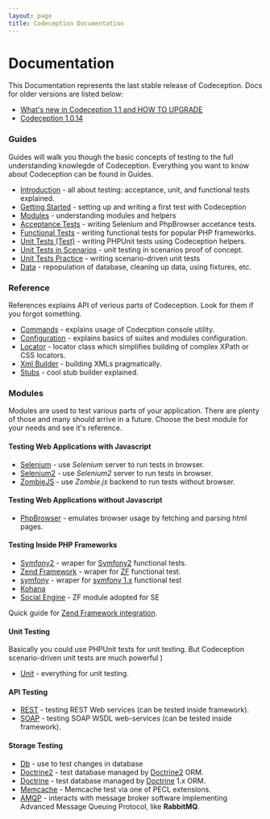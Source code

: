 ```yaml
---
layout: page
title: Codeception Documentation
---
```


# Documentation

This Documentation represents the last stable release of Codeception. 
Docs for older versions are listed below:

* [What's new in Codeception 1.1 and HOW TO UPGRADE](http://codeception.com/08-07-2012/major-codeception-update.html)
* [Codeception 1.0.14](https://github.com/Codeception/Codeception/tree/1.0.14/docs)

### Guides

Guides will walk you though the basic concepts of testing to the full understanding knowlegde of Codeception.
Everything you want to know about Codeception can be found in Guides.

* [Introduction](/docs/01-Introduction) - all about testing: acceptance, unit, and functional tests explained.
* [Getting Started](/docs/02-GettingStarted) - setting up and writing a first test with Codeception
* [Modules](/docs/03-Modules) - understanding modules and helpers
* [Acceptance Tests](/docs/04-AcceptanceTests) - writing Selenium and PhpBrowser accetance tests.
* [Functional Tests](/docs/05-FunctionalTests) - writing functional tests for popular PHP frameworks.
* [Unit Tests (Test)](/docs/06-UnitTests-TEST) - writing PHPUnit tests using Codeception helpers.
* [Unit Tests in Scenarios](/docs/07-UnitTestsScenarios) - unit testing in scenarios proof of concept.
* [Unit Tests Practice](/docs/08-UnitTests-CEST) - writing scenario-driven unit tests 
* [Data](/docs/09-Data) - repopulation of database, cleaning up data, using fixtures, etc.

### Reference

References explains API of verious parts of Codeception. Look for them if you forgot something.

* [Commands](/docs/reference/commands) - explains usage of Codecption console utility.
* [Configuration](/docs/reference/configuration) - explains basics of suites and modules configuration.
* [Locator](/09-24-2012/locator.html) - locator class which simplifies building of complex XPath or CSS locators.
* [Xml Builder](/docs/reference/xmlbuilder) - building XMLs pragmatically.
* [Stubs](/docs/reference/stubs) - cool stub builder explained.

### Modules

Modules are used to test various parts of your application. There are plenty of those and many should arrive in a future. 
Choose the best module for your needs and see it's reference.

#### Testing Web Applications with Javascript

* [Selenium](/docs/modules/Selenium) - use *Selenium* server to run tests in browser.
* [Selenium2](/docs/modules/Selenium2)  - use *Selenium2* server to run tests in browser.
* [ZombieJS](/docs/modules/ZombieJS) - use *Zombie.js* backend to run tests without browser.

#### Testing Web Applications without Javascript

* [PhpBrowser](/docs/modules/PhpBrowser) - emulates browser usage by fetching and parsing html pages.

#### Testing Inside PHP Frameworks

* [Symfony2](/docs/modules/Symfony2) - wraper for [Symfony2](http://symfony.com) functional tests.
* [Zend Framework](/docs/modules/Zend) - wraper for [ZF](http://framework.zend.com) functional test.
* [symfony](/docs/modules/Symfony) - wraper for [symfony 1.x](http://symfony-project.org) functional test
* [Kohana](/docs/modules/Kohana) 
* [Social Engine](/docs/module/SocialEngine) - ZF module adopted for SE

Quick guide for [Zend Framework integration](http://codeception.com/01-27-2012/bdd-with-zend-framework.html).

#### Unit Testing

Basically you could use PHPUnit tests for unit testing. But Codeception scenario-driven unit tests are much powerful )

* [Unit](/docs/modules/Unit) - everything for unit testing.

#### API Testing

* [REST](/docs/modules/REST) - testing REST Web services (can be tested inside framework).
* [SOAP](/docs/modules/SOAP) - testing SOAP WSDL web-services (can be tested inside framework).

#### Storage Testing

* [Db](/docs/modules/Db) - use to test changes in database
* [Doctrine2](/docs/modules/Doctrine2) - test database managed by [Doctrine2](http://www.doctrine-project.org/) ORM.
* [Doctrine](docs/modules/Doctrine) - test database managed by [Doctrine](http://www.doctrine-project.org/) 1.x ORM.
* [Memcache](docs/modules/Memcache) - Memcache test via one of PECL extensions.
* [AMQP](docs/modules/AMQP) -  interacts with message broker software implementing Advanced Message Queuing Protocol, like **RabbitMQ**.


